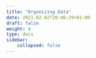 ```yaml
---
title: "Organizing Data"
date: 2021-02-02T20:46:29+01:00
draft: false
weight: 4
type: docs
sidebar:
    collapsed: false
---
```

